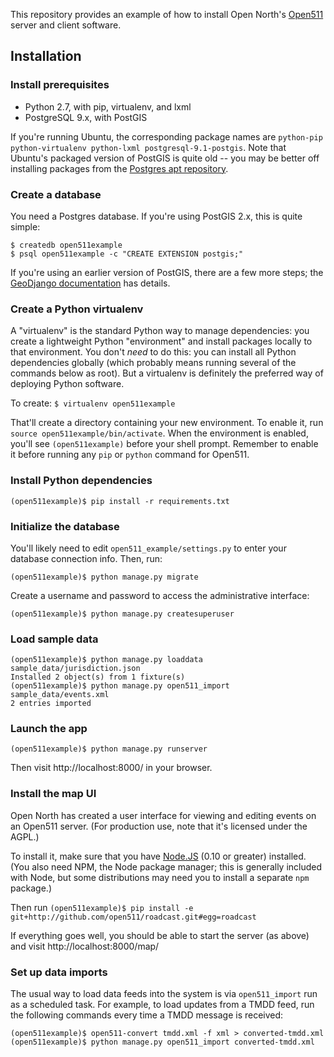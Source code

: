 This repository provides an example of how to install Open North's [Open511](http://open511.org/) server and client software.

## Installation

### Install prerequisites

* Python 2.7, with pip, virtualenv, and lxml
* PostgreSQL 9.x, with PostGIS

If you're running Ubuntu, the corresponding package names are `python-pip python-virtualenv python-lxml postgresql-9.1-postgis`. Note that Ubuntu's packaged version of PostGIS is quite old -- you may be better off installing packages from the [Postgres apt repository](https://wiki.postgresql.org/wiki/Apt).

### Create a database

You need a Postgres database. If you're using PostGIS 2.x, this is quite simple:

```
$ createdb open511example
$ psql open511example -c "CREATE EXTENSION postgis;"
```

If you're using an earlier version of PostGIS, there are a few more steps; the [GeoDjango documentation](https://docs.djangoproject.com/en/1.6/ref/contrib/gis/install/#installation) has details.

### Create a Python virtualenv

A "virtualenv" is the standard Python way to manage dependencies: you create a lightweight Python "environment" and install packages locally to that environment. You don't _need_ to do this: you can install all Python dependencies globally (which probably means running several of the commands below as root). But a virtualenv is definitely the preferred way of deploying Python software.

To create: `$ virtualenv open511example`

That'll create a directory containing your new environment. To enable it, run `source open511example/bin/activate`. When the environment is enabled, you'll see `(open511example)` before your shell prompt. Remember to enable it before running any `pip` or `python` command for Open511.

### Install Python dependencies

```(open511example)$ pip install -r requirements.txt```

### Initialize the database

You'll likely need to edit `open511_example/settings.py` to enter your database
connection info. Then, run:

```(open511example)$ python manage.py migrate```

Create a username and password to access the administrative interface:

```(open511example)$ python manage.py createsuperuser```

### Load sample data

```
(open511example)$ python manage.py loaddata sample_data/jurisdiction.json
Installed 2 object(s) from 1 fixture(s)
(open511example)$ python manage.py open511_import sample_data/events.xml 
2 entries imported
```

### Launch the app

```(open511example)$ python manage.py runserver```

Then visit http://localhost:8000/ in your browser.

### Install the map UI

Open North has created a user interface for viewing and editing events on an Open511 server. (For production use, note that it's licensed under the AGPL.)

To install it, make sure that you have [Node.JS](http://nodejs.org/) (0.10 or greater) installed. (You also need NPM, the Node package manager; this is generally included with Node, but some distributions may need you to install a separate `npm` package.)

Then run ```(open511example)$ pip install -e git+http://github.com/open511/roadcast.git#egg=roadcast```

If everything goes well, you should be able to start the server (as above) and visit http://localhost:8000/map/

### Set up data imports

The usual way to load data feeds into the system is via `open511_import` run as a scheduled task. For example, to load updates from a TMDD feed, run the following commands every time a TMDD message is received:

```
(open511example)$ open511-convert tmdd.xml -f xml > converted-tmdd.xml
(open511example)$ python manage.py open511_import converted-tmdd.xml
```
